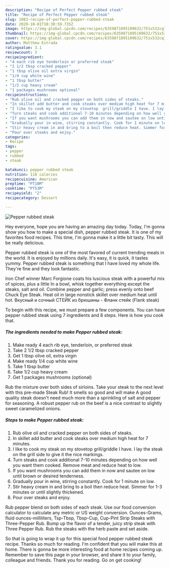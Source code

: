 ```yaml
---
description: "Recipe of Perfect Pepper rubbed steak"
title: "Recipe of Perfect Pepper rubbed steak"
slug: 1083-recipe-of-perfect-pepper-rubbed-steak
date: 2020-10-01T10:38:59.735Z
image: https://img-global.cpcdn.com/recipes/6359871895109632/751x532cq70/pepper-rubbed-steak-recipe-main-photo.jpg
thumbnail: https://img-global.cpcdn.com/recipes/6359871895109632/751x532cq70/pepper-rubbed-steak-recipe-main-photo.jpg
cover: https://img-global.cpcdn.com/recipes/6359871895109632/751x532cq70/pepper-rubbed-steak-recipe-main-photo.jpg
author: Matthew Estrada
ratingvalue: 3.1
reviewcount: 3
recipeingredient:
- "4 each rib eye tenderloin or preferred steak"
- "2 1/2 tbsp cracked pepper"
- "1 tbsp olive oil extra virgin"
- "1/4 cup white wine"
- "1 tbsp butter"
- "1/2 cup heavy cream"
- "1 packages mushrooms optional"
recipeinstructions:
- "Rub olive oil and cracked pepper on both sides of steaks."
- "In skillet add butter and cook steaks over medium high heat for 7 minutes."
- "I like to cook my steak on my stovetop  grill/griddle I have. I lay the steak on the grill side to give it the nice markings."
- "Turn steaks and cook additional 7-10 minutes depending on how well you want them cooked. Remove meat and reduce heat to low."
- "If you want mushrooms you can add them in now and sautee on low until brown or desired tenderness."
- "Gradually pour in wine, stirring constantly. Cook for 1 minute on low."
- "Stir heavy cream in and bring to a boil then reduce heat. Simmer for 1-3 minutes or until slightly thickened."
- "Pour over steaks and enjoy."
categories:
- Recipe
tags:
- pepper
- rubbed
- steak

katakunci: pepper rubbed steak 
nutrition: 118 calories
recipecuisine: American
preptime: "PT10M"
cooktime: "PT53M"
recipeyield: "2"
recipecategory: Dessert

---
```



![Pepper rubbed steak](https://img-global.cpcdn.com/recipes/6359871895109632/751x532cq70/pepper-rubbed-steak-recipe-main-photo.jpg)

Hey everyone, hope you are having an amazing day today. Today, I'm gonna show you how to make a special dish, pepper rubbed steak. It is one of my favorites food recipes. This time, I'm gonna make it a little bit tasty. This will be really delicious.

Pepper rubbed steak is one of the most favored of current trending meals in the world. It is enjoyed by millions daily. It's easy, it is quick, it tastes yummy. Pepper rubbed steak is something that I have loved my whole life. They're fine and they look fantastic.

Iron Chef winner Marc Forgione coats his luscious steak with a powerful mix of spices, plus a little In a bowl, whisk together everything except the steaks, salt and oil. Combine pepper and garlic; press evenly onto beef Chuck Eye Steak. Heat oil in large nonstick skillet over medium heat until hot. Вкусный и сочный СТЕЙК из брюшины - Фланк стейк (Flank steak)


To begin with this recipe, we must prepare a few components. You can have pepper rubbed steak using 7 ingredients and 8 steps. Here is how you cook that.

<!--inarticleads1-->

##### The ingredients needed to make Pepper rubbed steak:

1. Make ready 4 each rib eye, tenderloin, or preferred steak
1. Take 2 1/2 tbsp cracked pepper
1. Get 1 tbsp olive oil, extra virgin
1. Make ready 1/4 cup white wine
1. Take 1 tbsp butter
1. Take 1/2 cup heavy cream
1. Get 1 packages mushrooms (optional)


Rub the mixture over both sides of sirloins. Take your steak to the next level with this pre-made Steak Rub! It smells so good and will make A good quality steak doesn&#39;t need much more than a sprinkling of salt and pepper for seasoning. A robust pepper rub on the beef is a nice contrast to slightly sweet caramelized onions. 

<!--inarticleads2-->

##### Steps to make Pepper rubbed steak:

1. Rub olive oil and cracked pepper on both sides of steaks.
1. In skillet add butter and cook steaks over medium high heat for 7 minutes.
1. I like to cook my steak on my stovetop  grill/griddle I have. I lay the steak on the grill side to give it the nice markings.
1. Turn steaks and cook additional 7-10 minutes depending on how well you want them cooked. Remove meat and reduce heat to low.
1. If you want mushrooms you can add them in now and sautee on low until brown or desired tenderness.
1. Gradually pour in wine, stirring constantly. Cook for 1 minute on low.
1. Stir heavy cream in and bring to a boil then reduce heat. Simmer for 1-3 minutes or until slightly thickened.
1. Pour over steaks and enjoy.


Rub pepper blend on both sides of each steak. Use our food conversion calculator to calculate any metric or US weight conversion. Ounces-Grams, fluid ounces-milliliters, Tsp-Tbsp, Tbsp-Cup, Cup-Pint Strip Steaks with Three-Pepper Rub. Bump up the flavor of a tender, juicy strip steak with Three Pepper Rub. Rub the steaks with the herb paste and set aside. 

So that is going to wrap it up for this special food pepper rubbed steak recipe. Thanks so much for reading. I'm confident that you will make this at home. There is gonna be more interesting food at home recipes coming up. Remember to save this page in your browser, and share it to your family, colleague and friends. Thank you for reading. Go on get cooking!
